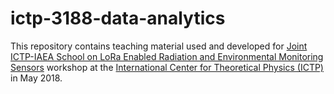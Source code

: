 # ictp-3188-data-analytics

This repository contains teaching material used and developed for [Joint ICTP-IAEA School on LoRa Enabled Radiation and Environmental Monitoring Sensors](http://indico.ictp.it/event/8298/) workshop at the [International Center for Theoretical Physics (ICTP)](https://www.ictp.it/) in May 2018.
